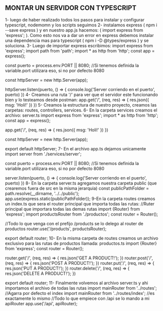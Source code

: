 ## MONTAR UN SERVIDOR CON TYPESCRIPT
1- luego de haber realizado todos los pasos para instalar y configurar typescript, nodemomn y los scripts seguimos
2- instalamos express ( npm i --save express ) y en nuestro app.js hacemos: ( import express from 'express'; ). Como esto nos va a dar un error en express debemos instalar una dependencia mas para typescript ( npm i -D @types/express ) y se soluciona.
3- Luego de importar express escribimos:
import express from 'express';
import path from 'path';
import * as http from 'http';
const app = express();

const puerto = process.env.PORT || 8080; //Si tenemos definida la variable.port utilizara eso, si no por defecto 8080

const httpServer = new http.Server(app);

httpServer.listen(puerto, () => {
    console.log('Server corriendo en el puerto', puerto)
})
4- Creamos una ruta '/' para ver que el servidor este funcionando bien y lo testeamos desde postman:
app.get('/', (req, res) => {
    res.json({
        msg: 'Holi!'
    })
})
5- Creamos la estructura de nuestro proyecto, creamos las carpetas: routes, controllers, services.
6- En la carpeta services creamos el archivo: server.ts
import express from 'express';
import * as http from 'http';
const app = express();


app.get('/', (req, res) => {
    res.json({
        msg: 'Holi!'
    })
})

const httpServer = new http.Server(app);

export default httpServer;
7- En el archivo app.ts dejamos unicamente
import server from './services/server';

const puerto = process.env.PORT || 8080; //Si tenemos definida la variable.port utilizara eso, si no por defecto 8080

server.listen(puerto, () => {
    console.log('Server corriendo en el puerto', puerto)
})
8- En la carpeta server.ts agregamos nuestra carpeta public (que crearemos fuera de src en la misma jerarquia)
const publicPathFolder = path.resolve(__dirname, '../../public');
app.use(express.static(publicPathFolder));
9-En la carpeta routes creamos un index.ts que sera el router principal que importa todas las rutas:
//Ruter principal que importara todas las demas rutas
import {Router} from 'express';
import productsRouter from './productos';
const router = Router();

//Todo lo que venga con el prefijo /products se lo delego al router de productos
router.use('/products', productsRouter);

export default router;
10- En la misma carpeta de routes creamos un archivo exclusivo para las rutas de productos llamada: productos.ts
import {Router} from 'express';
const router = Router();


router.get('/', (req, res) => {
    res.json('GET A PRODUCT!');
})
router.post('/', (req, res) => {
    res.json('POST A PRODUCT!');
})
router.put('/', (req, res) => {
    res.json('PUT A PRODUCT!');
})
router.delete('/', (req, res) => {
    res.json('DELETE A PRODUCT!');
})

export default router;
11- Finalmente volvemos al archivo server.ts y ahi importamos el archivo de todas las rutas
import mainRouter from '../routes'; //Agarra por defecto el index
import mainRouter from '../routes/index'; //es exactamente lo mismo
//Todo lo que empiece con /api se lo mando a mi apiRouter
app.use('/api', apiRouter);



